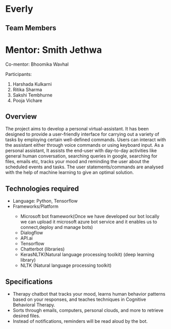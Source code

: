 # Everly


## Team Members
Mentor: Smith Jethwa
=======


Co-mentor: Bhoomika Wavhal

Participants:
<ol> 
  <li> Harshada Kulkarni</li>
  <li> Ritika Sharma</li>
  <li> Sakshi Tembhurne </li>
  <li> Pooja Vichare </li>
</ol>

## Overview
The project aims to develop a personal virtual-assistant. It has been designed to provide a user-friendly interface for carrying out a variety of tasks by employing certain well-defined commands. Users can interact with the assistant either through voice commands or using keyboard input. As a personal assistant, It assists the end-user with day-to-day activities like general human conversation, searching queries in google, searching for files, emails etc, tracks your mood and reminding the user about the scheduled events and tasks. The user statements/commands are analysed with the help of machine learning to give an optimal solution. 

## Technologies required
<ul>
  <li> Language: Python, Tensorflow </li>
  <li> Frameworks/Platform </li>
  <ul> 
    <li> Microsoft bot framework(Once we have developed our bot locally we can upload it microsoft azure bot service and it enables us to connect,deploy and manage bots)<l/i>
    <li> Dialogflow </li>
    <li> API.ai </li>
    <li> Tensorflow</li>
    <li> Chatterbot (libraries)</li>
    <li> KerasNLTK(Natural language processing toolkit) (deep learning library) </li>
    <li> NLTK (Natural language processing toolkit)</li>
  </ul>
</ul>

## Specifications
<ul> 
  <li> Therapy chatbot that tracks your mood, learns human behavior patterns based on  your responses, and teaches techniques in Cognitive Behavioral Therapy.</li>
  <li> Sorts through emails, computers, personal clouds, and more to retrieve desired files.</li>
  <li> Instead of notifications, reminders will be read aloud by the bot.</li>
</ul>
